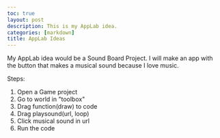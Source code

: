 ```yaml
---
toc: true
layout: post
description: This is my AppLab idea.
categories: [markdown]
title: AppLab Ideas
---
```


My AppLab idea would be a Sound Board Project.
I will make an app with the button that makes a musical sound 
because I love music. 

Steps:
1. Open a Game project
2. Go to world in "toolbox"
3. Drag function(draw) to code
4. Drag playsound(url, loop)
5. Click musical sound in url
6. Run the code